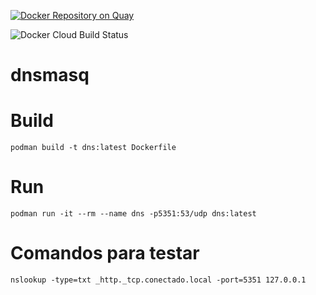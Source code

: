 [![Docker Repository on Quay](https://quay.io/repository/laurobmb/dnsmasq-app/status "Docker Repository on Quay")](https://quay.io/repository/laurobmb/dnsmasq-app)

![Docker Cloud Build Status](https://img.shields.io/docker/cloud/build/laurobmb/dnsmasq-app)

# dnsmasq

# Build

    podman build -t dns:latest Dockerfile

# Run

    podman run -it --rm --name dns -p5351:53/udp dns:latest

# Comandos para testar

    nslookup -type=txt _http._tcp.conectado.local -port=5351 127.0.0.1